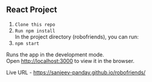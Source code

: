 ## React Project

1. `Clone this repo`
2. `Run npm install`</br>
In the project directory (robofriends), you can run:
3. `npm start`

Runs the app in the development mode.<br />
Open [http://localhost:3000](http://localhost:3000) to view it in the browser.


Live URL - https://sanjeev-panday.github.io/robofriends/ 
